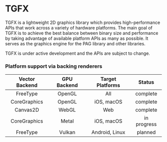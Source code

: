 # TGFX

TGFX is a lightweight 2D graphics library which provides high-performance APIs that work across a
variety of hardware platforms. The main goal of TGFX is to achieve the best balance between binary 
size and performance by taking advantage of available platform APIs as many as possible. It serves
as the graphics engine for the PAG library and other libraries.

TGFX is under active development and the APIs are subject to change.

### Platform support via backing renderers

| Vector Backend |  GPU Backend   |      Target Platforms        |    Status     |
|:--------------:|:--------------:|:----------------------------:|:-------------:|
|    FreeType    |  OpenGL        |  All                         |   complete    |
|  CoreGraphics  |  OpenGL        |  iOS, macOS                  |   complete    |
|    Canvas2D    |  WebGL         |  Web                         |   complete    |
|  CoreGraphics  |  Metal         |  iOS, macOS                  |  in progress  |
|    FreeType    |  Vulkan        |  Android, Linux              |    planned    |

